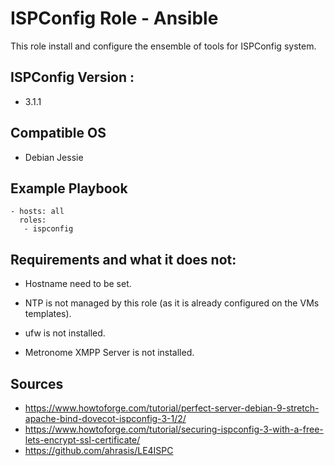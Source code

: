 # ISPConfig Role - Ansible

This role install and configure the ensemble of tools for ISPConfig system.

## ISPConfig Version :
- 3.1.1

## Compatible OS

- Debian Jessie

## Example Playbook

```
- hosts: all
  roles:
   - ispconfig
```

## Requirements and what it does not:
- Hostname need to be set.

- NTP is not managed by this role (as it is already configured on the VMs templates).
- ufw is not installed.
- Metronome XMPP Server is not installed.

## Sources
- https://www.howtoforge.com/tutorial/perfect-server-debian-9-stretch-apache-bind-dovecot-ispconfig-3-1/2/
- https://www.howtoforge.com/tutorial/securing-ispconfig-3-with-a-free-lets-encrypt-ssl-certificate/
- https://github.com/ahrasis/LE4ISPC
